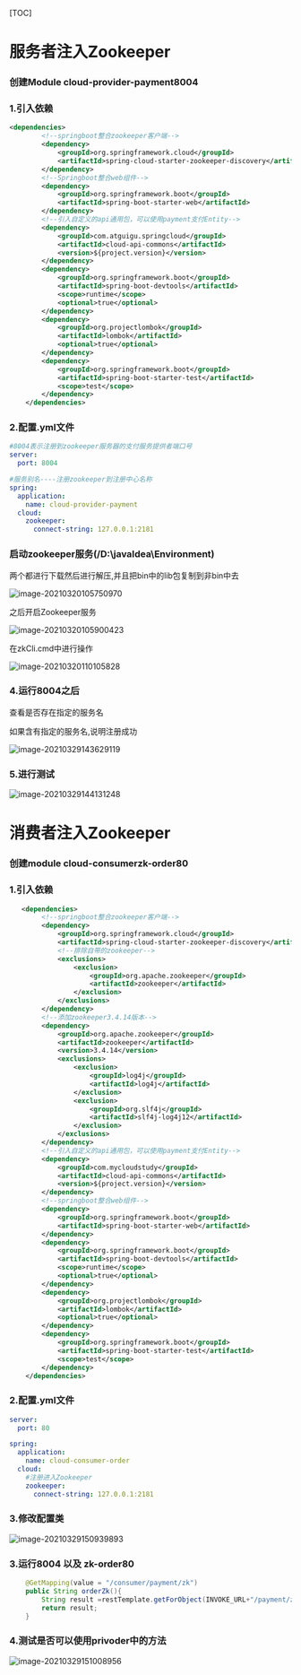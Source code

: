 [TOC]

# 服务者注入Zookeeper

###  创建Module cloud-provider-payment8004

### 1.引入依赖

```xml
<dependencies>
        <!--springboot整合zookeeper客户端-->
        <dependency>
            <groupId>org.springframework.cloud</groupId>
            <artifactId>spring-cloud-starter-zookeeper-discovery</artifactId>
        </dependency>
        <!--Springboot整合web组件-->
        <dependency>
            <groupId>org.springframework.boot</groupId>
            <artifactId>spring-boot-starter-web</artifactId>
        </dependency>
        <!--引入自定义的api通用包，可以使用payment支付Entity-->
        <dependency>
            <groupId>com.atguigu.springcloud</groupId>
            <artifactId>cloud-api-commons</artifactId>
            <version>${project.version}</version>
        </dependency>
        <dependency>
            <groupId>org.springframework.boot</groupId>
            <artifactId>spring-boot-devtools</artifactId>
            <scope>runtime</scope>
            <optional>true</optional>
        </dependency>
        <dependency>
            <groupId>org.projectlombok</groupId>
            <artifactId>lombok</artifactId>
            <optional>true</optional>
        </dependency>
        <dependency>
            <groupId>org.springframework.boot</groupId>
            <artifactId>spring-boot-starter-test</artifactId>
            <scope>test</scope>
        </dependency>
    </dependencies>

```

### 2.配置.yml文件

```yml
#8004表示注册到zookeeper服务器的支付服务提供者端口号
server:
  port: 8004

#服务别名----注册zookeeper到注册中心名称
spring:
  application:
    name: cloud-provider-payment
  cloud:
    zookeeper:
      connect-string: 127.0.0.1:2181
```



### 启动zookeeper服务(/D:\javaIdea\Environment)

两个都进行下载然后进行解压,并且把bin中的lib包复制到非bin中去

![image-20210320105750970](C:\Users\Administrator.MACHENI-KA32LTP\AppData\Roaming\Typora\typora-user-images\image-20210320105750970.png)

之后开启Zookeeper服务

![image-20210320105900423](C:\Users\Administrator.MACHENI-KA32LTP\AppData\Roaming\Typora\typora-user-images\image-20210320105900423.png)

在zkCli.cmd中进行操作

![image-20210320110105828](C:\Users\Administrator.MACHENI-KA32LTP\AppData\Roaming\Typora\typora-user-images\image-20210320110105828.png)



### 4.运行8004之后

查看是否存在指定的服务名

如果含有指定的服务名,说明注册成功

![image-20210329143629119](C:\Users\Administrator.MACHENI-KA32LTP\AppData\Roaming\Typora\typora-user-images\image-20210329143629119.png)

### 5.进行测试

![image-20210329144131248](C:\Users\Administrator.MACHENI-KA32LTP\AppData\Roaming\Typora\typora-user-images\image-20210329144131248.png)





# 消费者注入Zookeeper

### 创建module cloud-consumerzk-order80

### 1.引入依赖

```xml
   <dependencies>
        <!--springboot整合zookeeper客户端-->
        <dependency>
            <groupId>org.springframework.cloud</groupId>
            <artifactId>spring-cloud-starter-zookeeper-discovery</artifactId>
            <!--排除自带的zookeeper-->
            <exclusions>
                <exclusion>
                    <groupId>org.apache.zookeeper</groupId>
                    <artifactId>zookeeper</artifactId>
                </exclusion>
            </exclusions>
        </dependency>
        <!--添加zookeeper3.4.14版本-->
        <dependency>
            <groupId>org.apache.zookeeper</groupId>
            <artifactId>zookeeper</artifactId>
            <version>3.4.14</version>
            <exclusions>
                <exclusion>
                    <groupId>log4j</groupId>
                    <artifactId>log4j</artifactId>
                </exclusion>
                <exclusion>
                    <groupId>org.slf4j</groupId>
                    <artifactId>slf4j-log4j12</artifactId>
                </exclusion>
            </exclusions>
        </dependency>
        <!--引入自定义的api通用包，可以使用payment支付Entity-->
        <dependency>
            <groupId>com.mycloudstudy</groupId>
            <artifactId>cloud-api-commons</artifactId>
            <version>${project.version}</version>
        </dependency>
        <!--springboot整合web组件-->
        <dependency>
            <groupId>org.springframework.boot</groupId>
            <artifactId>spring-boot-starter-web</artifactId>
        </dependency>
        <dependency>
            <groupId>org.springframework.boot</groupId>
            <artifactId>spring-boot-devtools</artifactId>
            <scope>runtime</scope>
            <optional>true</optional>
        </dependency>
        <dependency>
            <groupId>org.projectlombok</groupId>
            <artifactId>lombok</artifactId>
            <optional>true</optional>
        </dependency>
        <dependency>
            <groupId>org.springframework.boot</groupId>
            <artifactId>spring-boot-starter-test</artifactId>
            <scope>test</scope>
        </dependency>
    </dependencies>
```

### 2.配置.yml文件

```yml
server:
  port: 80

spring:
  application:
    name: cloud-consumer-order
  cloud:
    #注册进入Zookeeper
    zookeeper:
      connect-string: 127.0.0.1:2181
```

### 3.修改配置类

![image-20210329150939893](C:\Users\Administrator.MACHENI-KA32LTP\AppData\Roaming\Typora\typora-user-images\image-20210329150939893.png)

### 3.运行8004 以及 zk-order80

```java
    @GetMapping(value = "/consumer/payment/zk")
    public String orderZk(){
        String result =restTemplate.getForObject(INVOKE_URL+"/payment/zk",String.class);
        return result;
    }
```

### 4.测试是否可以使用privoder中的方法

![image-20210329151008956](C:\Users\Administrator.MACHENI-KA32LTP\AppData\Roaming\Typora\typora-user-images\image-20210329151008956.png)